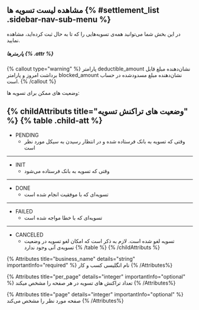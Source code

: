 ##  مشاهده لیست تسویه ها  {% #settlement_list .sidebar-nav-sub-menu %}

در این بخش شما می‌توانید همه‌ی تسویه‌هایی را که تا به حال ثبت کرده‌اید، مشاهده نمایید.
##### پارمترها {% .attr %}

{% callout type="warning" %}
پارامتر deductible_amount نشان‌دهنده مبلغ قابل برداشت امروز و پارامتر blocked_amount نشان‌دهنده مبلغ مسدود‌شده در حساب است.
{% /callout %}


وضعیت های ممکن برای تسویه ها:

{% childAttributs title="وضعیت های تراکنش تسویه" %}
{% table .child-att %}
  ---
 * PENDING
    * وقتی که تسویه به بانک فرستاده شده و در انتظار رسیدن به سیکل مورد نظر است
  ---
 * INIT
    * وقتی که تسویه به بانک فرستاده می‌شود
  ---
 * DONE
    * تسویه‌ای که با موفقیت انجام شده است
  ---
 * FAILED
    *	تسویه‌ای که با خطا مواجه شده است
  ---
 * CANCELED
    *	تسویه لغو شده است. لازم به ذکر است که امکان لغو تسویه در وضعیت تسویه‌ی آنی وجود ندارد
{% /table %}
{% /childAttributs %}


{% Attributes title="business_name" details="string" importantInfo="required" %}
نام انگلیسی کسب و کار
{% /Attributes%}

{% Attributes title="per_page" details="integer" importantInfo="optional" %}
تعداد تراکنش های تسویه در هر صفحه را مشخص میکند
{% /Attributes%}

{% Attributes title="page" details="integer" importantInfo="optional" %}
صفحه مورد نظر را مشخص می‌کند
  {% /Attributes%}
